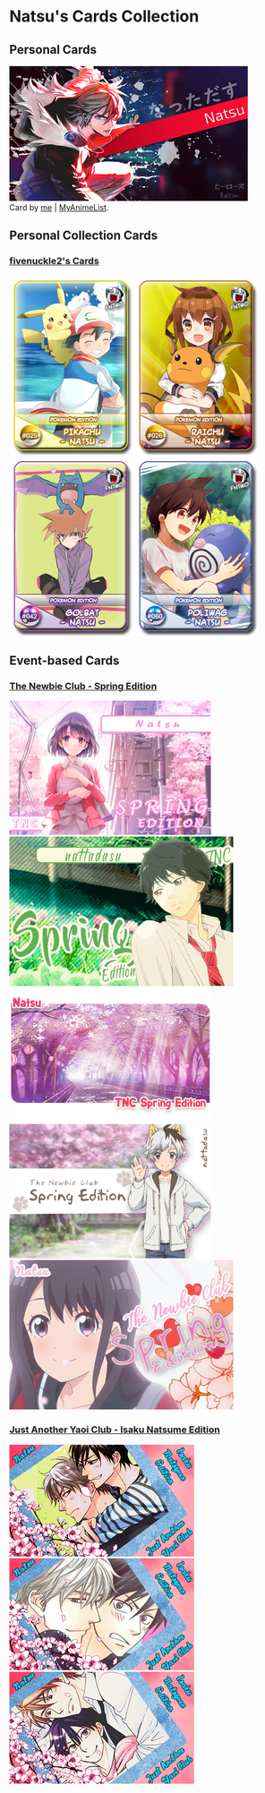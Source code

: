 # Natsu\'s Cards Collection

## Personal Cards
![card #1](SSS-1-r.png)<br />
Card by [me](https://github.com/nattadasu) | [MyAnimeList](https://myanimelist.net/profile/nattadasu).

## Personal Collection Cards
### [fivenuckle2\'s Cards](https://myanimelist.net/blog.php?eid=829898)
![025](fntwo042020/025.png) ![026](fntwo042020/026.png) ![042](fntwo042020/042.png) ![060](fntwo042020/060.png)

## Event-based Cards
### [The Newbie Club - Spring Edition](https://myanimelist.net/forum/?topicid=1830956)
![Forbidden](tnc032020/Forbidden.png) ![Kymikx](tnc032020/Kymikx.gif) ![Naegi](tnc032020/Naegi.png) ![nattadasu](tnc032020/nattadasu.png) ![V1sion](tnc032020/V1sion.png)
### [Just Another Yaoi Club - Isaku Natsume Edition](url=https://myanimelist.net/forum/?topicid=1830559)
![Rod-1](jayc032020/Rodicilous-1.png) ![Rod-2](jayc032020/Rodicilous-2.png) ![Rod-3](jayc032020/Rodicilous-3.png)